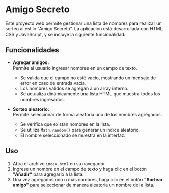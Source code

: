 # Amigo Secreto

Este proyecto web permite gestionar una lista de nombres para realizar un sorteo al estilo "Amigo Secreto". La aplicación está desarrollada con HTML, CSS y JavaScript, y se incluye la siguiente funcionalidad:

## Funcionalidades

- **Agregar amigos:**  
  Permite al usuario ingresar nombres en un campo de texto.  
  - Se valida que el campo no esté vacío, mostrando un mensaje de error en caso de entrada vacía.
  - Los nombres válidos se agregan a un array interno.
  - Se actualiza dinámicamente una lista HTML que muestra todos los nombres ingresados.

- **Sorteo aleatorio:**  
  Permite seleccionar de forma aleatoria uno de los nombres agregados.
  - Se verifica que existan nombres en la lista.
  - Se utiliza `Math.random()` para generar un índice aleatorio.
  - El nombre seleccionado se muestra en la interfaz.

## Uso

1. Abra el archivo `index.html` en su navegador.
2. Ingrese un nombre en el campo de texto y haga clic en el botón **"Añadir"** para agregarlo a la lista.
3. Una vez agregados uno o más nombres, haga clic en el botón **"Sortear amigo"** para seleccionar de manera aleatoria un nombre de la lista.
